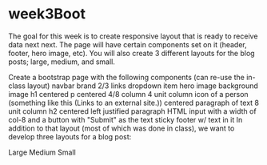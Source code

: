 # week3Boot
The goal for this week is to create responsive layout that is ready to receive data next next. The page will have certain components set on it (header, footer, hero image, etc). You will also create 3 different layouts for the blog posts; large, medium, and small.

 

Create a bootstrap page with the following components (can re-use the in-class layout)
navbar
brand
2/3 links
dropdown item
hero image
background image
h1 centered
p centered
4/8 column
4  unit column
icon of a person (something like this (Links to an external site.))
centered paragraph of text
8 unit column
h2 centered 
left justified paragraph
HTML input with a width of col-8  and a button with "Submit" as the text
sticky footer w/ text in it
In addition to that layout (most of which was done in class), we want to develop three layouts for a blog post:

Large
Medium
Small
